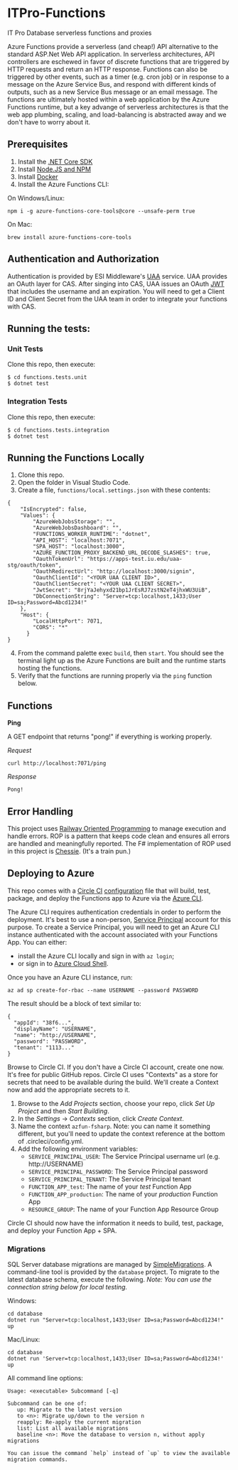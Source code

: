 # ITPro-Functions

IT Pro Database serverless functions and proxies 

Azure Functions provide a serverless (and cheap!) API alternative to the standard ASP.Net Web API application. 
In serverless architectures, API controllers are eschewed in favor of discrete functions that are triggered by HTTP requests and return an HTTP response. Functions can also be triggered by other events, such as a timer (e.g. cron job) or in response to a message on the Azure Service Bus, and respond with different kinds of outputs, such as a new Service Bus message or an email message.
The functions are ultimately hosted within a web application by the Azure Functions runtime, but a key advange of serverless architectures is that the web app plumbing, scaling, and load-balancing is abstracted away and we don't have to worry about it.

## Prerequisites

1. Install the [.NET Core SDK](https://www.microsoft.com/net/learn/get-started)
2. Install [Node.JS and NPM](https://nodejs.org/en/) 
3. Install [Docker](https://docs.docker.com/install/#supported-platforms)
4. Install the Azure Functions CLI:

On Windows/Linux:
```
npm i -g azure-functions-core-tools@core --unsafe-perm true
```

On Mac:
```
brew install azure-functions-core-tools
```

## Authentication and Authorization

Authentication is provided by ESI Middleware's [UAA](https://github.iu.edu/iu-uits-es/uaa) service. UAA provides an OAuth layer for CAS. After singing into CAS, UAA issues an OAuth [JWT](https://jwt.io/) that includes the username and an expiration. You will need to get a Client ID and Client Secret from the UAA team in order to integrate your functions with CAS.

## Running the tests:

### Unit Tests

Clone this repo, then execute:

```
$ cd functions.tests.unit
$ dotnet test
```

### Integration Tests

Clone this repo, then execute:

```
$ cd functions.tests.integration
$ dotnet test
```

## Running the Functions Locally

1. Clone this repo.
2. Open the folder in Visual Studio Code.
3. Create a file, `functions/local.settings.json` with these contents:

```
{
    "IsEncrypted": false,
    "Values": {
        "AzureWebJobsStorage": "",
        "AzureWebJobsDashboard": "",
        "FUNCTIONS_WORKER_RUNTIME": "dotnet",
        "API_HOST": "localhost:7071",
        "SPA_HOST": "localhost:3000",
        "AZURE_FUNCTION_PROXY_BACKEND_URL_DECODE_SLASHES": true,
        "OauthTokenUrl": "https://apps-test.iu.edu/uaa-stg/oauth/token",
        "OauthRedirectUrl": "http://localhost:3000/signin",
        "OauthClientId": "<YOUR UAA CLIENT ID>",
        "OauthClientSecret": "<YOUR UAA CLIENT SECRET>",
        "JwtSecret": "8rjYaJehyxd21bp1JrEsRJ7zstN2eT4jhxWU3UiB",
        "DbConnectionString": "Server=tcp:localhost,1433;User ID=sa;Password=Abcd1234!"
    },
    "Host": {
        "LocalHttpPort": 7071,
        "CORS": "*"
      }
}
```

4. From the command palette exec `build`, then `start`. You should see the terminal light up as the Azure Functions are built and the runtime starts hosting the functions.
5. Verify that the functions are running properly via the `ping` function below. 

## Functions

**Ping** 

A GET endpoint that returns "pong!" if everything is working properly.

*Request*
```
curl http://localhost:7071/ping
```

*Response*
```
Pong!
```

## Error Handling

This project uses [Railway Oriented Programming](https://fsharpforfunandprofit.com/rop/) to manage execution and handle errors. ROP is a pattern that keeps code clean and ensures all errors are handled and meaningfully reported. The F# implementation of ROP used in this project is [Chessie](https://github.com/fsprojects/Chessie). (It's a train pun.)

## Deploying to Azure

This repo comes with a [Circle CI](https://circleci.com) [configuration](.circleci/config.yml) file that will build, test, package, and deploy the Functions app to Azure via the [Azure CLI](https://docs.microsoft.com/en-us/cli/azure/?view=azure-cli-latest). 

The Azure CLI requires authentication credentials in order to perform the deployment. It's best to use a non-person, [Service Principal](https://docs.microsoft.com/en-us/cli/azure/create-an-azure-service-principal-azure-cli?view=azure-cli-latest) account for this purpose. To create a Service Principal, you will need to get an Azure CLI instance authenticated with the account associated with your Functions App. You can either:  
+ install the Azure CLI locally and sign in with `az login`;  
+ or sign in to [Azure Cloud Shell](https://shell.azure.com/).

Once you have an Azure CLI instance, run:

```
az ad sp create-for-rbac --name USERNAME --password PASSWORD
```

The result should be a block of text similar to:

```
{
  "appId": "38f6...",
  "displayName": "USERNAME",
  "name": "http://USERNAME",
  "password": "PASSWORD",
  "tenant": "1113..."
}
```

Browse to Circle CI. If you don't have a Circle CI account, create one now. It's free for public GitHub repos. Circle CI uses "Contexts" as a store for secrets that need to be available during the build. We'll create a Context now and add the appropriate secrets to it. 

1. Browse to the *Add Projects* section, choose your repo, click *Set Up Project* and then *Start Building*. 
2. In the *Settings* -> *Contexts* section, click *Create Context*.
3. Name the context `azfun-fsharp`. Note: you can name it something different, but you'll need to update the context reference at the bottom of .circleci/config.yml.
4. Add the following environment variables:  
    + `SERVICE_PRINCIPAL_USER`: The Service Principal username url (e.g. http://USERNAME)  
    + `SERVICE_PRINCIPAL_PASSWORD`: The Service Principal password  
    + `SERVICE_PRINCIPAL_TENANT`: The Service Principal tenant  
    + `FUNCTION_APP_test`: The name of your *test* Function App   
    + `FUNCTION_APP_production`: The name of your *production* Function App   
    + `RESOURCE_GROUP`: The name of your Function App Resource Group   

Circle CI should now have the information it needs to build, test, package, and deploy your Function App + SPA.

### Migrations

SQL Server database migrations are managed by [SimpleMigrations](https://github.com/canton7/Simple.Migrations). A command-line tool is provided by the `database` project. To migrate to the latest database schema, execute the following. _Note: You can use the connection string below for local testing._

Windows:
```
cd database
dotnet run "Server=tcp:localhost,1433;User ID=sa;Password=Abcd1234!" up
```

Mac/Linux:
```
cd database
dotnet run 'Server=tcp:localhost,1433;User ID=sa;Password=Abcd1234!' up
```

All command line options:
```
Usage: <executable> Subcommand [-q]

Subcommand can be one of:
   up: Migrate to the latest version
   to <n>: Migrate up/down to the version n
   reapply: Re-apply the current migration
   list: List all available migrations
   baseline <n>: Move the database to version n, without apply migrations

You can issue the command `help` instead of `up` to view the available migration commands.
```